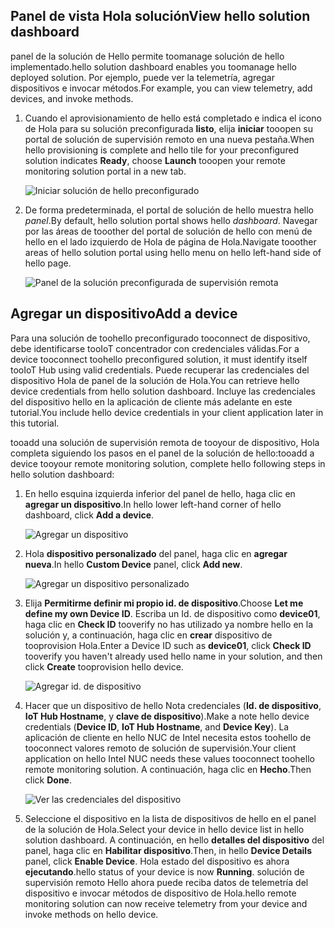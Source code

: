 ## <a name="view-hello-solution-dashboard"></a><span data-ttu-id="6f55e-101">Panel de vista Hola solución</span><span class="sxs-lookup"><span data-stu-id="6f55e-101">View hello solution dashboard</span></span>

<span data-ttu-id="6f55e-102">panel de la solución de Hello permite toomanage solución de hello implementado.</span><span class="sxs-lookup"><span data-stu-id="6f55e-102">hello solution dashboard enables you toomanage hello deployed solution.</span></span> <span data-ttu-id="6f55e-103">Por ejemplo, puede ver la telemetría, agregar dispositivos e invocar métodos.</span><span class="sxs-lookup"><span data-stu-id="6f55e-103">For example, you can view telemetry, add devices, and invoke methods.</span></span>

1. <span data-ttu-id="6f55e-104">Cuando el aprovisionamiento de hello está completado e indica el icono de Hola para su solución preconfigurada **listo**, elija **iniciar** tooopen su portal de solución de supervisión remoto en una nueva pestaña.</span><span class="sxs-lookup"><span data-stu-id="6f55e-104">When hello provisioning is complete and hello tile for your preconfigured solution indicates **Ready**, choose **Launch** tooopen your remote monitoring solution portal in a new tab.</span></span>

    ![Iniciar solución de hello preconfigurado][img-launch-solution]

1. <span data-ttu-id="6f55e-106">De forma predeterminada, el portal de solución de hello muestra hello *panel*.</span><span class="sxs-lookup"><span data-stu-id="6f55e-106">By default, hello solution portal shows hello *dashboard*.</span></span> <span data-ttu-id="6f55e-107">Navegar por las áreas de tooother del portal de solución de hello con menú de hello en el lado izquierdo de Hola de página de Hola.</span><span class="sxs-lookup"><span data-stu-id="6f55e-107">Navigate tooother areas of hello solution portal using hello menu on hello left-hand side of hello page.</span></span>

    ![Panel de la solución preconfigurada de supervisión remota][img-menu]

## <a name="add-a-device"></a><span data-ttu-id="6f55e-109">Agregar un dispositivo</span><span class="sxs-lookup"><span data-stu-id="6f55e-109">Add a device</span></span>

<span data-ttu-id="6f55e-110">Para una solución de toohello preconfigurado tooconnect de dispositivo, debe identificarse tooIoT concentrador con credenciales válidas.</span><span class="sxs-lookup"><span data-stu-id="6f55e-110">For a device tooconnect toohello preconfigured solution, it must identify itself tooIoT Hub using valid credentials.</span></span> <span data-ttu-id="6f55e-111">Puede recuperar las credenciales del dispositivo Hola de panel de la solución de Hola.</span><span class="sxs-lookup"><span data-stu-id="6f55e-111">You can retrieve hello device credentials from hello solution dashboard.</span></span> <span data-ttu-id="6f55e-112">Incluye las credenciales del dispositivo hello en la aplicación de cliente más adelante en este tutorial.</span><span class="sxs-lookup"><span data-stu-id="6f55e-112">You include hello device credentials in your client application later in this tutorial.</span></span>

<span data-ttu-id="6f55e-113">tooadd una solución de supervisión remota de tooyour de dispositivo, Hola completa siguiendo los pasos en el panel de la solución de hello:</span><span class="sxs-lookup"><span data-stu-id="6f55e-113">tooadd a device tooyour remote monitoring solution, complete hello following steps in hello solution dashboard:</span></span>

1. <span data-ttu-id="6f55e-114">En hello esquina izquierda inferior del panel de hello, haga clic en **agregar un dispositivo**.</span><span class="sxs-lookup"><span data-stu-id="6f55e-114">In hello lower left-hand corner of hello dashboard, click **Add a device**.</span></span>

   ![Agregar un dispositivo][1]

1. <span data-ttu-id="6f55e-116">Hola **dispositivo personalizado** del panel, haga clic en **agregar nueva**.</span><span class="sxs-lookup"><span data-stu-id="6f55e-116">In hello **Custom Device** panel, click **Add new**.</span></span>

   ![Agregar un dispositivo personalizado][2]

1. <span data-ttu-id="6f55e-118">Elija **Permitirme definir mi propio id. de dispositivo**.</span><span class="sxs-lookup"><span data-stu-id="6f55e-118">Choose **Let me define my own Device ID**.</span></span> <span data-ttu-id="6f55e-119">Escriba un Id. de dispositivo como **device01**, haga clic en **Check ID** tooverify no has utilizado ya nombre hello en la solución y, a continuación, haga clic en **crear** dispositivo de tooprovision Hola.</span><span class="sxs-lookup"><span data-stu-id="6f55e-119">Enter a Device ID such as **device01**, click **Check ID** tooverify you haven't already used hello name in your solution, and then click **Create** tooprovision hello device.</span></span>

   ![Agregar id. de dispositivo][3]

1. <span data-ttu-id="6f55e-121">Hacer que un dispositivo de hello Nota credenciales (**Id. de dispositivo**, **IoT Hub Hostname**, y **clave de dispositivo**).</span><span class="sxs-lookup"><span data-stu-id="6f55e-121">Make a note hello device credentials (**Device ID**, **IoT Hub Hostname**, and **Device Key**).</span></span> <span data-ttu-id="6f55e-122">La aplicación de cliente en hello NUC de Intel necesita estos toohello de tooconnect valores remoto de solución de supervisión.</span><span class="sxs-lookup"><span data-stu-id="6f55e-122">Your client application on hello Intel NUC needs these values tooconnect toohello remote monitoring solution.</span></span> <span data-ttu-id="6f55e-123">A continuación, haga clic en **Hecho**.</span><span class="sxs-lookup"><span data-stu-id="6f55e-123">Then click **Done**.</span></span>

    ![Ver las credenciales del dispositivo][4]

1. <span data-ttu-id="6f55e-125">Seleccione el dispositivo en la lista de dispositivos de hello en el panel de la solución de Hola.</span><span class="sxs-lookup"><span data-stu-id="6f55e-125">Select your device in hello device list in hello solution dashboard.</span></span> <span data-ttu-id="6f55e-126">A continuación, en hello **detalles del dispositivo** del panel, haga clic en **Habilitar dispositivo**.</span><span class="sxs-lookup"><span data-stu-id="6f55e-126">Then, in hello **Device Details** panel, click **Enable Device**.</span></span> <span data-ttu-id="6f55e-127">Hola estado del dispositivo es ahora **ejecutando**.</span><span class="sxs-lookup"><span data-stu-id="6f55e-127">hello status of your device is now **Running**.</span></span> <span data-ttu-id="6f55e-128">solución de supervisión remoto Hello ahora puede reciba datos de telemetría del dispositivo e invocar métodos de dispositivo de Hola.</span><span class="sxs-lookup"><span data-stu-id="6f55e-128">hello remote monitoring solution can now receive telemetry from your device and invoke methods on hello device.</span></span>

[img-launch-solution]: media/iot-suite-gateway-kit-view-solution/launch.png
[img-menu]: media/iot-suite-gateway-kit-view-solution/menu.png
[1]: media/iot-suite-gateway-kit-view-solution/suite0.png
[2]: media/iot-suite-gateway-kit-view-solution/suite1.png
[3]: media/iot-suite-gateway-kit-view-solution/suite2.png
[4]: media/iot-suite-gateway-kit-view-solution/suite3.png